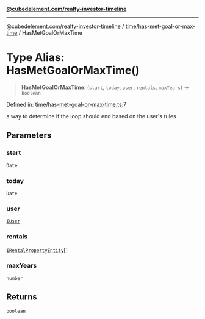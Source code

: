 [**@cubedelement.com/realty-investor-timeline**](../../../index.md)

---

[@cubedelement.com/realty-investor-timeline](../../../modules.md) / [time/has-met-goal-or-max-time](../index.md) / HasMetGoalOrMaxTime

# Type Alias: HasMetGoalOrMaxTime()

> **HasMetGoalOrMaxTime**: (`start`, `today`, `user`, `rentals`, `maxYears`) => `boolean`

Defined in: [time/has-met-goal-or-max-time.ts:7](https://github.com/kvernon/realty-investor-timeline/blob/806c805529d356deb12c125749ddea89a26850dd/src/time/has-met-goal-or-max-time.ts#L7)

a way to determine if the loop should end based on the user's rules

## Parameters

### start

`Date`

### today

`Date`

### user

[`IUser`](../../../account/user/interfaces/IUser.md)

### rentals

[`IRentalPropertyEntity`](../../../properties/i-rental-property-entity/interfaces/IRentalPropertyEntity.md)[]

### maxYears

`number`

## Returns

`boolean`
